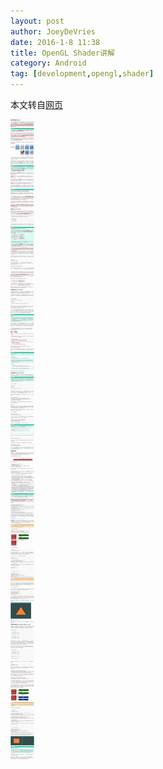 ```yaml
---
layout: post
author: JoeyDeVries
date: 2016-1-8 11:38
title: OpenGL Shader讲解
category: Android
tag: [development,opengl,shader]
---
```


本文转自[网页](http://learnopengl-cn.readthedocs.org/zh/latest/01%20Getting%20started/04%20Hello%20Triangle/)

<!-- more -->

![OpenGL Shader](/public/img/android/opengl_shader.png)

